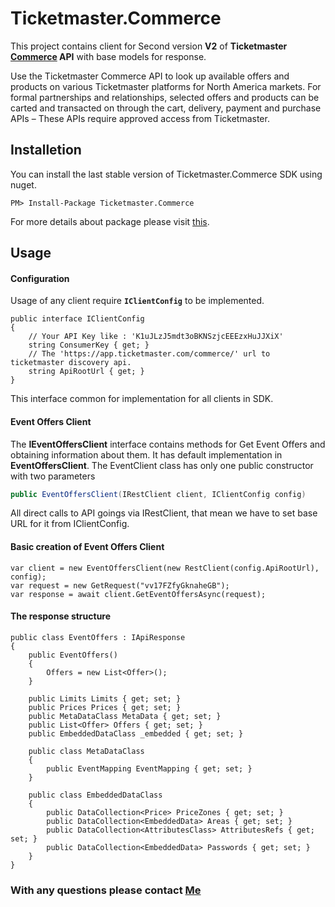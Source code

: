 ﻿# Ticketmaster.Commerce


This project contains client for Second version **V2** of **Ticketmaster
[Commerce](https://developer.ticketmaster.com/products-and-docs/apis/commerce/v2/)
API** with base models for response.

Use the Ticketmaster Commerce API to look up available offers and 
products on various Ticketmaster platforms for North America markets. 
For formal partnerships and relationships, selected offers and products 
can be carted and transacted on through the cart, delivery, payment 
and purchase APIs – These APIs require approved access 
from Ticketmaster.

## Installetion

You can install the last stable version of Ticketmaster.Commerce SDK using nuget.

```
PM> Install-Package Ticketmaster.Commerce
```

For more details about package please visit [this]().

## Usage
#### Configuration
Usage of any client require **<code>IClientConfig</code>** to be implemented.

```CSharp
public interface IClientConfig
{
    // Your API Key like : 'K1uJLzJ5mdt3oBKNSzjcEEEzxHuJJXiX'
    string ConsumerKey { get; }
    // The 'https://app.ticketmaster.com/commerce/' url to ticketmaster discovery api.
    string ApiRootUrl { get; }
}
```

This interface common for implementation for all clients in SDK.

#### Event Offers Client

The **IEventOffersClient** interface contains methods for Get Event Offers and obtaining information about them.
It has default implementation in **EventOffersClient**. The EventClient class has only one public constructor with 
two parameters

```C#
public EventOffersClient(IRestClient client, IClientConfig config)
```

All direct calls to API goings via IRestClient, that mean we have to set base URL for it from  IClientConfig.

#### Basic creation of Event Offers Client

```CSharp
var client = new EventOffersClient(new RestClient(config.ApiRootUrl), config);
var request = new GetRequest("vv17FZfyGknaheGB");
var response = await client.GetEventOffersAsync(request);
```

#### The response structure

```CSharp
public class EventOffers : IApiResponse
{
    public EventOffers()
    {
        Offers = new List<Offer>();
    }

    public Limits Limits { get; set; }
    public Prices Prices { get; set; }
    public MetaDataClass MetaData { get; set; }
    public List<Offer> Offers { get; set; }
    public EmbeddedDataClass _embedded { get; set; }

    public class MetaDataClass
    {
        public EventMapping EventMapping { get; set; }
    }

    public class EmbeddedDataClass
    {
        public DataCollection<Price> PriceZones { get; set; }
        public DataCollection<EmbeddedData> Areas { get; set; }
        public DataCollection<AttributesClass> AttributesRefs { get; set; }
        public DataCollection<EmbeddedData> Passwords { get; set; }
    }
}
```


### With any questions please contact [Me](https://www.linkedin.com/in/serhii-voznyi/)

